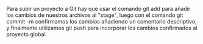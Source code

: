 Para subir un proyecto a Git hay que usar el comando git add para añadir los cambios de nuestros archivos al "stage", luego con el comando git commit -m confirmamos los cambios añadiendo un comentario descriptivo, y finalmente utilizamos git push para incorporar los cambios confirmados al proyecto global.